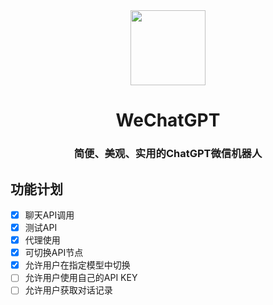 
<div align="center"><image width="120em" src="WeChatGPT_logo_512x512.ico" /></div>
<h1 align="center">WeChatGPT</h1>
<h3 align="center">简便、美观、实用的ChatGPT微信机器人</h3>

## 功能计划
- [x] 聊天API调用
- [x] 测试API
- [x] 代理使用
- [x] 可切换API节点
- [x] 允许用户在指定模型中切换
- [ ] 允许用户使用自己的API KEY
- [ ] 允许用户获取对话记录
